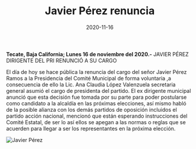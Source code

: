 ﻿---
layout: blog
title:  "Javier Pérez renuncia"
date:   2020-11-16  
categories: tecate
permalink: /:categories/:title:output_ext
image: /img/cnr/javier-perez-renuncia.jpg
alt: "Rosarito Centro"
autor: "CNR Noticias - Canal 73"
---


**Tecate, Baja California;  Lunes 16 de noviembre del 2020.-** JAVIER PÉREZ DIRIGENTE DEL PRI RENUNCIÓ A SU CARGO 


El día de hoy se hace pública la  renuncia del cargo del señor Javier Pérez Ramos a la Presidencia del Comité Municipal de forma voluntaria ,a consecuencia de ello la Lic. Ana Claudia López Valenzuela secretaria general asumió el cargo de presidenta del partido. 
El ex dirigente municipal anunció que esta decisión fue tomada por su parte para poder postularse como candidato a la alcaldía en las próximas elecciones, así mismo habló de la posible alianza con los demás partidos de oposición incluidos el partido acción nacional, mencionó que están esperando instrucciones del Comité Estatal, de ser lo así ellos se apegan a las normas o reglas que se acuerden para llegar a ser los representantes en la próxima elección.

<div id="carouselExampleSlidesOnly" class="carousel slide" data-ride="carousel">
  <div class="carousel-inner">
    <div class="carousel-item active">
       <img class="d-block w-100" src="/img/cnr/javier-perez-renuncia.jpg" loading="lazy"  alt="Javier Pérez">
    </div>
  </div>
</div>